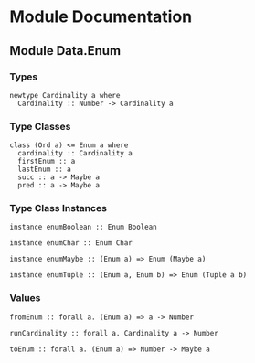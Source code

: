 # Module Documentation

## Module Data.Enum

### Types

    newtype Cardinality a where
      Cardinality :: Number -> Cardinality a


### Type Classes

    class (Ord a) <= Enum a where
      cardinality :: Cardinality a
      firstEnum :: a
      lastEnum :: a
      succ :: a -> Maybe a
      pred :: a -> Maybe a


### Type Class Instances

    instance enumBoolean :: Enum Boolean

    instance enumChar :: Enum Char

    instance enumMaybe :: (Enum a) => Enum (Maybe a)

    instance enumTuple :: (Enum a, Enum b) => Enum (Tuple a b)


### Values

    fromEnum :: forall a. (Enum a) => a -> Number

    runCardinality :: forall a. Cardinality a -> Number

    toEnum :: forall a. (Enum a) => Number -> Maybe a